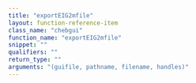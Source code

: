 ```yaml
---
title: "exportEIG2mfile"
layout: function-reference-item
class_name: "chebgui"
function_name: "exportEIG2mfile"
snippet: ""
qualifiers: ""
return_type: ""
arguments: "(guifile, pathname, filename, handles)"
---
```


<pre class="help-text"></pre>